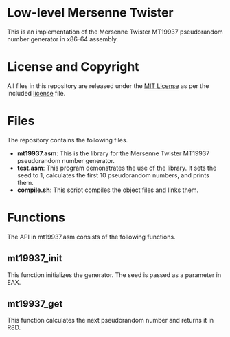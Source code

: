 # Low-level Mersenne Twister

This is an implementation of the Mersenne Twister MT19937 pseudorandom number generator in x86-64 assembly.

# License and Copyright

All files in this repository are released under the [MIT License](https://mit-license.org) as per the included [license](https://github.com/jolejarz/x86-64-mt19937/blob/main/LICENSE.txt) file.

# Files

The repository contains the following files.

* **mt19937.asm**: This is the library for the Mersenne Twister MT19937 pseudorandom number generator.
* **test.asm**: This program demonstrates the use of the library. It sets the seed to 1, calculates the first 10 pseudorandom numbers, and prints them.
* **compile.sh**: This script compiles the object files and links them.

# Functions

The API in mt19937.asm consists of the following functions.

## mt19937_init

This function initializes the generator. The seed is passed as a parameter in EAX.

## mt19937_get

This function calculates the next pseudorandom number and returns it in R8D.
